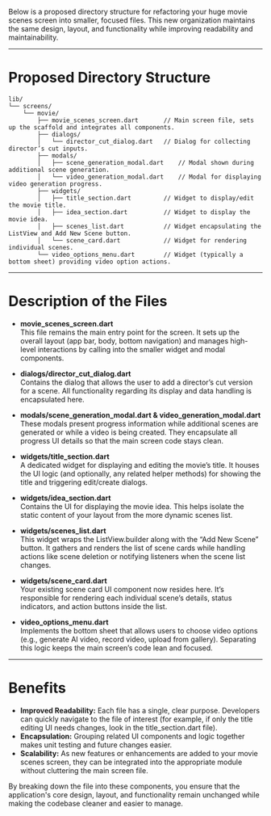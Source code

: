 Below is a proposed directory structure for refactoring your huge movie scenes screen into smaller, focused files. This new organization maintains the same design, layout, and functionality while improving readability and maintainability.

---

# Proposed Directory Structure

```
lib/
└── screens/
    └── movie/
        ├── movie_scenes_screen.dart       // Main screen file, sets up the scaffold and integrates all components.
        ├── dialogs/
        │   └── director_cut_dialog.dart   // Dialog for collecting director’s cut inputs.
        ├── modals/
        │   ├── scene_generation_modal.dart    // Modal shown during additional scene generation.
        │   └── video_generation_modal.dart    // Modal for displaying video generation progress.
        ├── widgets/
        │   ├── title_section.dart         // Widget to display/edit the movie title.
        │   ├── idea_section.dart          // Widget to display the movie idea.
        │   ├── scenes_list.dart           // Widget encapsulating the ListView and Add New Scene button.
        │   └── scene_card.dart            // Widget for rendering individual scenes.
        └── video_options_menu.dart        // Widget (typically a bottom sheet) providing video option actions.
```

---

# Description of the Files

- **movie_scenes_screen.dart**  
  This file remains the main entry point for the screen. It sets up the overall layout (app bar, body, bottom navigation) and manages high-level interactions by calling into the smaller widget and modal components.

- **dialogs/director_cut_dialog.dart**  
  Contains the dialog that allows the user to add a director’s cut version for a scene. All functionality regarding its display and data handling is encapsulated here.

- **modals/scene_generation_modal.dart & video_generation_modal.dart**  
  These modals present progress information while additional scenes are generated or while a video is being created. They encapsulate all progress UI details so that the main screen code stays clean.

- **widgets/title_section.dart**  
  A dedicated widget for displaying and editing the movie’s title. It houses the UI logic (and optionally, any related helper methods) for showing the title and triggering edit/create dialogs.

- **widgets/idea_section.dart**  
  Contains the UI for displaying the movie idea. This helps isolate the static content of your layout from the more dynamic scenes list.

- **widgets/scenes_list.dart**  
  This widget wraps the ListView.builder along with the “Add New Scene” button. It gathers and renders the list of scene cards while handling actions like scene deletion or notifying listeners when the scene list changes.

- **widgets/scene_card.dart**  
  Your existing scene card UI component now resides here. It’s responsible for rendering each individual scene’s details, status indicators, and action buttons inside the list.

- **video_options_menu.dart**  
  Implements the bottom sheet that allows users to choose video options (e.g., generate AI video, record video, upload from gallery). Separating this logic keeps the main screen’s code lean and focused.

---

# Benefits

- **Improved Readability:** Each file has a single, clear purpose. Developers can quickly navigate to the file of interest (for example, if only the title editing UI needs changes, look in the title_section.dart file).
- **Encapsulation:** Grouping related UI components and logic together makes unit testing and future changes easier.
- **Scalability:** As new features or enhancements are added to your movie scenes screen, they can be integrated into the appropriate module without cluttering the main screen file.

By breaking down the file into these components, you ensure that the application's core design, layout, and functionality remain unchanged while making the codebase cleaner and easier to manage.
